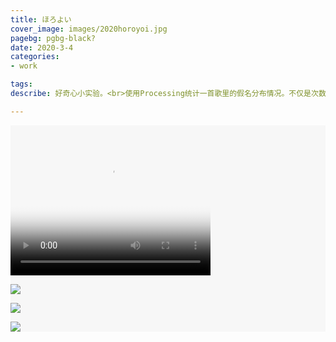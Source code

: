 ```yaml
---
title: ほろよい
cover_image: images/2020horoyoi.jpg
pagebg: pgbg-black?
date: 2020-3-4
categories:
- work

tags:
describe: 好奇心小实验。<br>使用Processing统计一首歌里的假名分布情况。不仅是次数，还包含了时长信息的统计。

---
```


<div style=" background-color:#F7F7F7; ">

<video width="320" height="240" controls poster="https://waterpatch.oss-cn-guangzhou.aliyuncs.com/2020-horoyoi/graphic-6-8.png" >
  <source src="https://waterpatch.oss-cn-guangzhou.aliyuncs.com/2020-horoyoi/horoyoi-compressed.mp4"  type="video/mp4">
  您的浏览器不支持 HTML5 video 标签。
</video>

![](https://waterpatch.oss-cn-guangzhou.aliyuncs.com/2020-horoyoi/graphic-0-0.png)

![](https://waterpatch.oss-cn-guangzhou.aliyuncs.com/2020-horoyoi/graphic-6-8.png)

![](https://waterpatch.oss-cn-guangzhou.aliyuncs.com/2020-horoyoi/graphic-16-15.png)

</div>